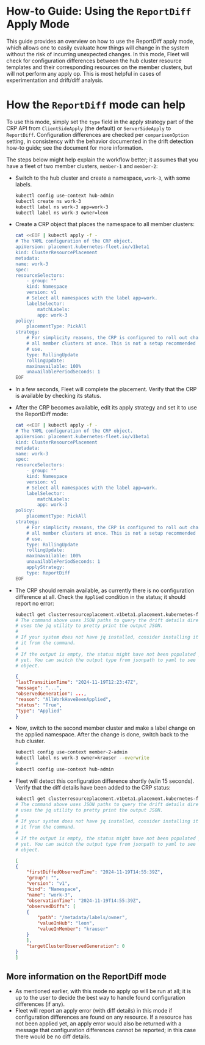 # How-to Guide: Using the `ReportDiff` Apply Mode

This guide provides an overview on how to use the ReportDiff apply mode, which allows one to
easily evaluate how things will change in the system without the risk of incurring unexpected
changes. In this mode, Fleet will check for configuration differences between the hub cluster
resource templates and their corresponding resources on the member clusters, but will not
perform any apply op. This is most helpful in cases of experimentation and drift/diff analysis.

# How the `ReportDiff` mode can help

To use this mode, simply set the `type` field in the apply strategy part of the CRP API
from `ClientSideApply` (the default) or `ServerSideApply` to `ReportDiff`. Configuration
differences are checked per `comparisonOption` setting, in consistency with the behavior
documented in the drift detection how-to guide; see the document for more information.

The steps below might help explain the workflow better; it assumes that you have a fleet
of two member clusters, `member-1` and `member-2`:

* Switch to the hub cluster and create a namespace, `work-3`, with some labels.

    ```sh
    kubectl config use-context hub-admin
    kubectl create ns work-3
    kubectl label ns work-3 app=work-3
    kubectl label ns work-3 owner=leon
    ```

* Create a CRP object that places the namespace to all member clusters:

    ```sh
    cat <<EOF | kubectl apply -f -
    # The YAML configuration of the CRP object.
    apiVersion: placement.kubernetes-fleet.io/v1beta1
    kind: ClusterResourcePlacement
    metadata:
    name: work-3
    spec:
    resourceSelectors:
        - group: ""
        kind: Namespace
        version: v1
        # Select all namespaces with the label app=work. 
        labelSelector:
            matchLabels:
            app: work-3
    policy:
        placementType: PickAll
    strategy:
        # For simplicity reasons, the CRP is configured to roll out changes to
        # all member clusters at once. This is not a setup recommended for production
        # use.      
        type: RollingUpdate
        rollingUpdate:
        maxUnavailable: 100%
        unavailablePeriodSeconds: 1
    EOF
    ```

* In a few seconds, Fleet will complete the placement. Verify that the CRP is available by checking its status.

* After the CRP becomes available, edit its apply strategy and set it to use the ReportDiff mode:

    ```sh
    cat <<EOF | kubectl apply -f -
    # The YAML configuration of the CRP object.
    apiVersion: placement.kubernetes-fleet.io/v1beta1
    kind: ClusterResourcePlacement
    metadata:
    name: work-3
    spec:
    resourceSelectors:
        - group: ""
        kind: Namespace
        version: v1
        # Select all namespaces with the label app=work. 
        labelSelector:
            matchLabels:
            app: work-3
    policy:
        placementType: PickAll
    strategy:
        # For simplicity reasons, the CRP is configured to roll out changes to
        # all member clusters at once. This is not a setup recommended for production
        # use.      
        type: RollingUpdate
        rollingUpdate:
        maxUnavailable: 100%
        unavailablePeriodSeconds: 1
        applyStrategy:
        type: ReportDiff   
    EOF
    ```

* The CRP should remain available, as currently there is no configuration difference at all.
Check the `Applied` condition in the status; it should report no error:

    ```sh
    kubectl get clusterresourceplacement.v1beta1.placement.kubernetes-fleet.io work-3 -o jsonpath='{.status.placementStatuses[?(@.clusterName=="member-1")].conditions[?(@.type=="Applied")]}' | jq
    # The command above uses JSON paths to query the drift details directly and
    # uses the jq utility to pretty print the output JSON.
    #
    # If your system does not have jq installed, consider installing it, or drop
    # it from the command.
    #
    # If the output is empty, the status might have not been populated properly
    # yet. You can switch the output type from jsonpath to yaml to see the full
    # object.
    ```

    ```json
    {
    "lastTransitionTime": "2024-11-19T12:23:47Z",
    "message": "...",
    "observedGeneration": ...,
    "reason": "AllWorkHaveBeenApplied",
    "status": "True",
    "type": "Applied"
    }
    ```

* Now, switch to the second member cluster and make a label change on the applied namespace.
After the change is done, switch back to the hub cluster.

    ```sh
    kubectl config use-context member-2-admin
    kubectl label ns work-3 owner=krauser --overwrite
    #
    kubectl config use-context hub-admin
    ```

* Fleet will detect this configuration difference shortly (w/in 15 seconds).
Verify that the diff details have been added to the CRP status:

    ```sh
    kubectl get clusterresourceplacement.v1beta1.placement.kubernetes-fleet.io work-3 -o jsonpath='{.status.placementStatuses[?(@.clusterName=="member-")].diffedPlacements}' | jq
    # The command above uses JSON paths to query the drift details directly and
    # uses the jq utility to pretty print the output JSON.
    #
    # If your system does not have jq installed, consider installing it, or drop
    # it from the command.
    #
    # If the output is empty, the status might have not been populated properly
    # yet. You can switch the output type from jsonpath to yaml to see the full
    # object.
    ```

    ```json
    [
    {
        "firstDiffedObservedTime": "2024-11-19T14:55:39Z",
        "group": "",
        "version": "v1",
        "kind": "Namespace",    
        "name": "work-3",
        "observationTime": "2024-11-19T14:55:39Z",
        "observedDiffs": [
        {
            "path": "/metadata/labels/owner",
            "valueInHub": "leon",
            "valueInMember": "krauser"
        }
        ],
        "targetClusterObservedGeneration": 0    
    }
    ]
    ```

## More information on the ReportDiff mode

* As mentioned earlier, with this mode no apply op will be run at all; it is up to the user to
decide the best way to handle found configuration differences (if any).
* Fleet will report an apply error (with diff details) in this mode if configuration
differences are found on any resource. If a resource has not been applied yet, an apply error
would also be returned with a message that configuration differences cannot be reported; in
this case there would be no diff details.
